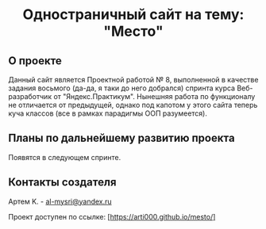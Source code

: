 <h1 align="center">Одностраничный сайт на тему: "Место"</h1>

## О проекте

Данный сайт является Проектной работой № 8, выполненной в качестве задания восьмого (да-да, я таки до него добрался) спринта курса Веб-разработчик от "Яндекс.Практикум". Нынешняя работа по функционалу не отличается от предыдущей, однако под капотом у этого сайта теперь куча классов (все в рамках парадигмы ООП разумеется).

## Планы по дальнейшему развитию проекта
Появятся в следующем спринте.

## Контакты создателя

Артем K. - al-mysri@yandex.ru

Проект доступен по ссылке: [https://arti000.github.io/mesto/]
